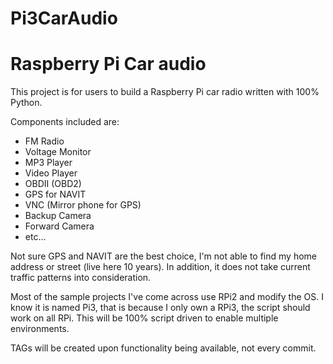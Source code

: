 # Pi3CarAudio
# Raspberry Pi Car audio

This project is for users to build a Raspberry Pi car radio written with 100% Python. 

Components included are:
- FM Radio
- Voltage Monitor
- MP3 Player
- Video Player
- OBDII (OBD2)
- GPS for NAVIT
- VNC (Mirror phone for GPS)
- Backup Camera
- Forward Camera
- etc...

Not sure GPS and NAVIT are the best choice, I'm not able to find my home address or street (live here 10 years).  In addition, it does not take current traffic patterns into consideration.

Most of the sample projects I've come across use RPi2 and modify the OS.  I know it is named Pi3, that is because I only own a RPi3, the script should work on all RPi.  This will be 100% script driven to enable multiple environments.

TAGs will be created upon functionality being available, not every commit.